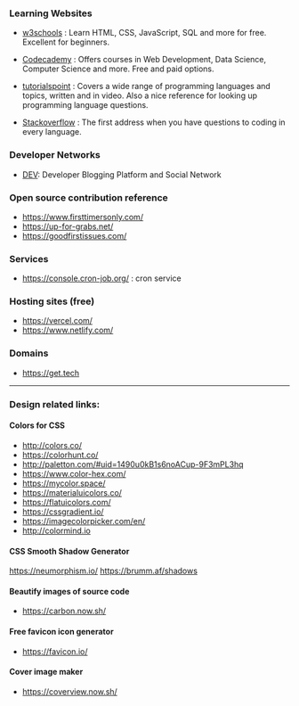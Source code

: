 ### Learning Websites

- [w3schools](www.w3schools.com) : Learn HTML, CSS, JavaScript, SQL and more for free. Excellent for beginners.

- [Codecademy](www.codecademy.com) : Offers courses in Web Development, Data Science, Computer Science and more. Free and paid options.

- [tutorialspoint](www.tutorialspoint.com) : Covers a wide range of programming languages and topics, written and in video. Also a nice reference for looking up programming language questions.
- [Stackoverflow](https://stackoverflow.com/) : The first address when you have questions to coding in every language.

### Developer Networks
- [DEV](https://dev.to/): Developer Blogging Platform and Social Network

### Open source contribution reference

- https://www.firsttimersonly.com/
- https://up-for-grabs.net/
- https://goodfirstissues.com/

### Services
- https://console.cron-job.org/ : cron service

### Hosting sites (free)

- https://vercel.com/
- https://www.netlify.com/

### Domains

- https://get.tech

---

### Design related links:

#### Colors for CSS
- http://colors.co/
- https://colorhunt.co/
- http://paletton.com/#uid=1490u0kB1s6noACup-9F3mPL3hq
- https://www.color-hex.com/
- https://mycolor.space/
- https://materialuicolors.co/
- https://flatuicolors.com/
- https://cssgradient.io/
- https://imagecolorpicker.com/en/
- http://colormind.io

#### CSS Smooth Shadow Generator

https://neumorphism.io/
https://brumm.af/shadows

#### Beautify images of source code

- https://carbon.now.sh/

#### Free favicon icon generator 

- https://favicon.io/


#### Cover image maker

- https://coverview.now.sh/

